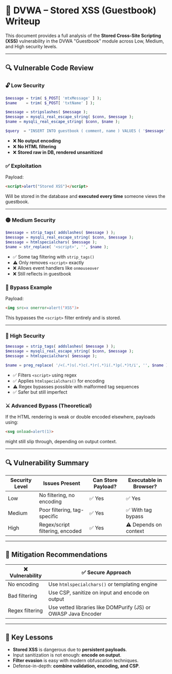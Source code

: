 
# 📘 DVWA – Stored XSS (Guestbook) Writeup

This document provides a full analysis of the **Stored Cross-Site Scripting (XSS)** vulnerability in the DVWA "Guestbook" module across Low, Medium, and High security levels.

---

## 🔍 Vulnerable Code Review

### 🔓 Low Security

```php
$message = trim( $_POST[ 'mtxMessage' ] );
$name    = trim( $_POST[ 'txtName' ] );

$message = stripslashes( $message );
$message = mysqli_real_escape_string( $conn, $message );
$name = mysqli_real_escape_string( $conn, $name );

$query  = "INSERT INTO guestbook ( comment, name ) VALUES ( '$message', '$name' );";
```

- ❌ **No output encoding**
- ❌ **No HTML filtering**
- ❌ **Stored raw in DB, rendered unsanitized**

### ✅ Exploitation

Payload:
```html
<script>alert("Stored XSS")</script>
```
Will be stored in the database and **executed every time** someone views the guestbook.

---

### 🟡 Medium Security

```php
$message = strip_tags( addslashes( $message ) );
$message = mysqli_real_escape_string( $conn, $message );
$message = htmlspecialchars( $message );
$name = str_replace( '<script>', '', $name );
```

- ✅ Some tag filtering with `strip_tags()`
- ⚠️ Only removes `<script>` exactly
- ❌ Allows event handlers like `onmouseover`
- ❌ Still reflects in guestbook

### 🧪 Bypass Example

Payload:
```html
<img src=x onerror=alert('XSS')>
```

This bypasses the `<script>` filter entirely and is stored.

---

### 🔐 High Security

```php
$message = strip_tags( addslashes( $message ) );
$message = mysqli_real_escape_string( $conn, $message );
$message = htmlspecialchars( $message );

$name = preg_replace( '/<(.*)s(.*)c(.*)r(.*)i(.*)p(.*)t/i', '', $name );
```

- ✅ Filters `<script>` using regex
- ✅ Applies `htmlspecialchars()` for encoding
- ⚠️ Regex bypasses possible with malformed tag sequences
- ✅ Safer but still imperfect

### ⚔️ Advanced Bypass (Theoretical)

If the HTML rendering is weak or double encoded elsewhere, payloads using:
```html
<svg onload=alert(1)>
```
might still slip through, depending on output context.

---

## 🔍 Vulnerability Summary

| Security Level | Issues Present | Can Store Payload? | Executable in Browser? |
|----------------|----------------|---------------------|-------------------------|
| Low            | No filtering, no encoding | ✅ Yes | ✅ Yes |
| Medium         | Poor filtering, tag-specific | ✅ Yes | ✅ With tag bypass |
| High           | Regex/script filtering, encoded | ✅ Yes | ⚠️ Depends on context |

---

## 🔐 Mitigation Recommendations

| ❌ Vulnerability | ✅ Secure Approach |
|------------------|--------------------|
| No encoding      | Use `htmlspecialchars()` or templating engine |
| Bad filtering    | Use CSP, sanitize on input and encode on output |
| Regex filtering  | Use vetted libraries like DOMPurify (JS) or OWASP Java Encoder |

---

## 📌 Key Lessons

- **Stored XSS** is dangerous due to **persistent payloads**.
- Input sanitization is not enough: **encode on output**.
- **Filter evasion** is easy with modern obfuscation techniques.
- Defense-in-depth: **combine validation, encoding, and CSP**.

